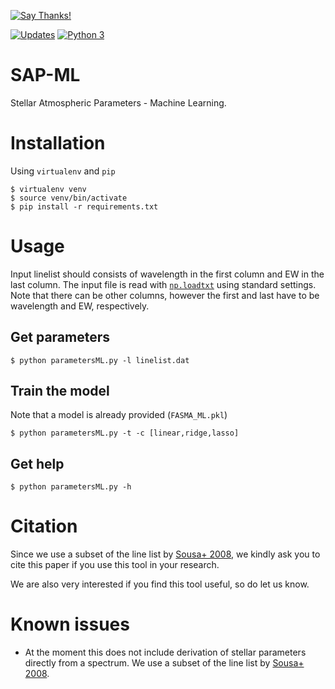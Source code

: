 [![Say Thanks!](https://img.shields.io/badge/Say%20Thanks-!-1EAEDB.svg?style=flat-square)](https://saythanks.io/to/DanielAndreasen)

[![Updates](https://pyup.io/repos/github/DanielAndreasen/SAP-ML/shield.svg?style=flat-square)](https://pyup.io/repos/github/DanielAndreasen/SAP-ML/)
[![Python 3](https://pyup.io/repos/github/DanielAndreasen/SAP-ML/python-3-shield.svg?style=flat-square)](https://pyup.io/repos/github/DanielAndreasen/SAP-ML/)

# SAP-ML
Stellar Atmospheric Parameters - Machine Learning.


# Installation
Using `virtualenv` and `pip`

```
$ virtualenv venv
$ source venv/bin/activate
$ pip install -r requirements.txt
```

# Usage
Input linelist should consists of wavelength in the first column and EW in the
last column. The input file is read with [`np.loadtxt`](https://docs.scipy.org/doc/numpy-1.13.0/reference/generated/numpy.loadtxt.html) using standard settings.
Note that there can be other columns, however the first and last have to be
wavelength and EW, respectively.

## Get parameters

```
$ python parametersML.py -l linelist.dat
```

## Train the model
Note that a model is already provided (`FASMA_ML.pkl`)
```
$ python parametersML.py -t -c [linear,ridge,lasso]
```

## Get help
```
$ python parametersML.py -h
```

# Citation

Since we use a subset of the line list by [Sousa+ 2008](https://ui.adsabs.harvard.edu/#abs/2008A&A...487..373S/abstract),
we kindly ask you to cite this paper if you use this tool in your research.

We are also very interested if you find this tool useful, so do let us know.

# Known issues

* At the moment this does not include derivation of stellar parameters directly
from a spectrum. We use a subset of the line list by [Sousa+ 2008](https://ui.adsabs.harvard.edu/#abs/2008A&A...487..373S/abstract).

